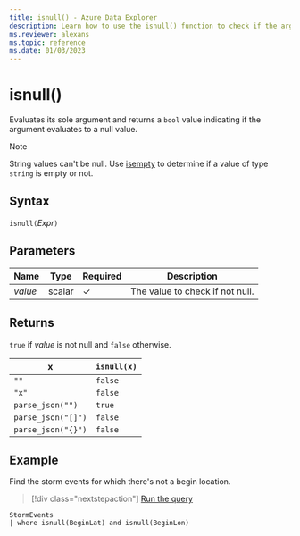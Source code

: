 ```yaml
---
title: isnull() - Azure Data Explorer
description: Learn how to use the isnull() function to check if the argument value is null.
ms.reviewer: alexans
ms.topic: reference
ms.date: 01/03/2023
---
```

# isnull()

Evaluates its sole argument and returns a `bool` value indicating if the argument evaluates to a null value.

> [!NOTE]
> String values can't be null. Use [isempty](./isemptyfunction.md) to determine if a value of type `string` is empty or not.

## Syntax

`isnull(`*Expr*`)`

## Parameters

| Name | Type | Required | Description |
| -- | -- | -- | -- |
|*value*|scalar|&check;| The value to check if not null.|

## Returns

`true` if *value* is not null and `false` otherwise.

|x                |`isnull(x)`|
|-----------------|-----------|
|`""`             |`false`    |
|`"x"`            |`false`    |
|`parse_json("")`  |`true`     |
|`parse_json("[]")`|`false`    |
|`parse_json("{}")`|`false`    |

## Example

Find the storm events for which there's not a begin location.

> [!div class="nextstepaction"]
> <a href="https://dataexplorer.azure.com/clusters/help/databases/Samples?query=H4sIAAAAAAAAAwsuyS/KdS1LzSsp5uWqUSjPSC1KVcgszivNydFwSk3PzPNJLNFUSMxLQRXMz9MEABMUXTY6AAAA" target="_blank">Run the query</a>

```kusto
StormEvents
| where isnull(BeginLat) and isnull(BeginLon)
```
